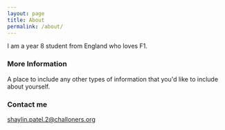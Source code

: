 ```yaml
---
layout: page
title: About
permalink: /about/
---
```


I am a year 8 student from England who loves F1.

### More Information

A place to include any other types of information that you'd like to include about yourself.

### Contact me

[shaylin.patel.2@challoners.org](mailto:shaylin.patel.2@challoners.org)
